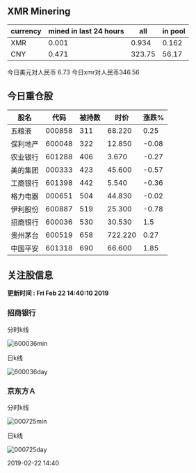 ## XMR Minering

|currency|mined in last 24 hours|all|in pool|
|---|---|---|---|
|XMR|0.001|0.934|0.162|
|CNY|0.471|323.75|56.17|

今日美元对人民币 6.73	今日xmr对人民币346.56


## 今日重仓股 

|股名|代码|被持数|时价|涨跌%|
|---|---|---|---|---|
|五粮液|000858|311|68.220|0.25|
|保利地产|600048|322|12.850|-0.08|
|农业银行|601288|406|3.670|-0.27|
|美的集团|000333|423|45.600|-0.57|
|工商银行|601398|442|5.540|-0.36|
|格力电器|000651|504|44.830|-0.02|
|伊利股份|600887|519|25.300|-0.78|
|招商银行|600036|530|30.530|1.5|
|贵州茅台|600519|658|722.220|0.27|
|中国平安|601318|690|66.600|1.85|

## 关注股信息
**更新时间 : Fri Feb 22 14:40:10 2019**
### 招商银行 
分时k线

![600036min](http://image.sinajs.cn/newchart/min/n/sh600036.gif)

日k线

![600036day](http://image.sinajs.cn/newchart/daily/n/sh600036.gif)

### 京东方Ａ 
分时k线

![000725min](http://image.sinajs.cn/newchart/min/n/sz000725.gif)

日k线

![000725day](http://image.sinajs.cn/newchart/daily/n/sz000725.gif)

2019-02-22 14:40